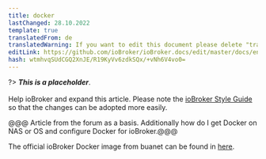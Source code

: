 ```yaml
---
title: docker
lastChanged: 28.10.2022
template: true
translatedFrom: de
translatedWarning: If you want to edit this document please delete "translatedFrom" field, elsewise this document will be translated automatically again
editLink: https://github.com/ioBroker/ioBroker.docs/edit/master/docs/en/install/docker.md
hash: wtmhvqSUdCGQ2XnJE/R19KyVv6zdkSQx/+vNh6V4vo0=
---
```

?> ***This is a placeholder***.<br><br> Help ioBroker and expand this article. Please note the [ioBroker Style Guide](community/styleguidedoc) so that the changes can be adopted more easily.

@@@ Article from the forum as a basis. Additionally how do I get Docker on NAS or OS and configure Docker for ioBroker.@@@

The official ioBroker Docker image from buanet can be found in [here](https://github.com/buanet/ioBroker.docker).